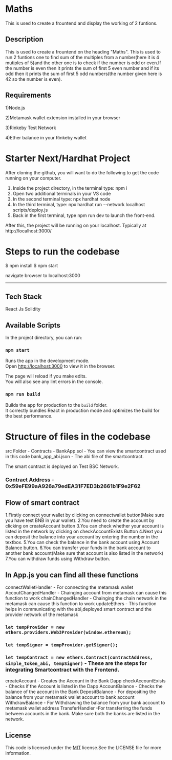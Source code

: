 
# Maths

This is used to create a frountend and display the working of 2 funtions.


## Description

This is used to create a frountend on the heading "Maths".
This is used to run 2 funtions one to find sum of the multiples from a number(here it is 4 mutiples of 5)and the other one is to check if the number is odd or even.If the number is even then it prints the sum of first 5 even number and if its odd then it prints the sum of first 5 odd numbers(the number given here is 42 so the number is even).

## Requirements

1)Node.js

2)Metamask wallet extension installed in your browser

3)Rinkeby Test Network

4)Ether balance in your Rinkeby wallet


# Starter Next/Hardhat Project

After cloning the github, you will want to do the following to get the code running on your computer.

1. Inside the project directory, in the terminal type: npm i
2. Open two additional terminals in your VS code
3. In the second terminal type: npx hardhat node
4. In the third terminal, type: npx hardhat run --network localhost scripts/deploy.js
5. Back in the first terminal, type npm run dev to launch the front-end.

After this, the project will be running on your localhost. 
Typically at http://localhost:3000/


# Steps to run the codebase 

$ npm install
$ npm start

navigate browser to localhost:3000

-----------------------------
## Tech Stack

React Js
Solidity

## Available Scripts

In the project directory, you can run:

### `npm start`

Runs the app in the development mode.\
Open [http://localhost:3000](http://localhost:3000) to view it in the browser.

The page will reload if you make edits.\
You will also see any lint errors in the console.

### `npm run build`

Builds the app for production to the `build` folder.\
It correctly bundles React in production mode and optimizes the build for the best performance.

# Structure of files in the codebase

src Folder -
    Contracts - 
        BankApp.sol - You can view the smartcontract used in this code 
        bank_app_abi.json - The abi file of the smartcontract.

The smart contract is deployed on Test BSC Network.

### Contract Address - 0x59eFE99aA926a79edEA31F7ED3b2661b1F9e2F62

## Flow of smart contract

1.Firstly connect your wallet by clicking on connectwallet button(Make sure you have test BNB in your wallet).
2.You need to create the account by clicking on createAccount  button
3.You can check whether your account is listed in the network by clicking on checkAccountExists Button
4.Next you can deposit the balance into your account by entering the number in the textbox.
5.You can check the balance in the bank account using Account Balance button.
6.You can transfer your funds in the bank account to another bank account(Make sure that account is also listed in the network)
7.You can withdraw funds using Withdraw button.



## In App.js you can find all these functions

connectWalletHandler - For connecting the metamask wallet
AccoutChangedHandler - Chainging account from metamask can cause this function to work
chainChangedHandler - Chainging the chain network in the metamask can cause this function to work
updateEthers - This function helps in communicating with the abi,deployed smart contract and the provider network of the metamask

### `let tempProvider = new ethers.providers.Web3Provider(window.ethereum);`
###	`let tempSigner = tempProvider.getSigner();`
### `let tempContract = new ethers.Contract(contractAddress, simple_token_abi, tempSigner)` - These are the steps for integrating Smartcontract with the Frontend.

createAccount - Creates the Account in the Bank Dapp
checkAccountExists - Checks if the Account is listed in the Dapp
AccountBalance - Checks the balance of the account in the Bank
DepositBalance - For depositing the balance from your metamask wallet account to bank account
WithdrawBalance - For Withdrawing the balance from your bank account to metamask wallet address 
TransferHandler -For transferring the funds between accounts in the bank. Make sure both the banks are listed in the network.

## License

This code is licensed under the [MIT](https://choosealicense.com/licenses/mit/) license.See the LICENSE file for more information.
